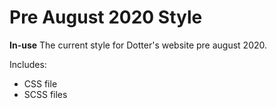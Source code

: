 # Pre August 2020 Style
**In-use**
The current style for Dotter's website pre august 2020.

Includes:
* CSS file
* SCSS files